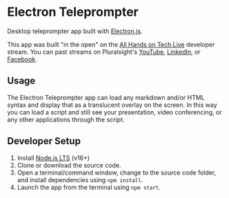 # Electron Teleprompter

Desktop teleprompter app built with [Electron.js](https://www.electronjs.org/).

This app was built "in the open" on the [All Hands on Tech Live](https://www.twitch.tv/pluralsight_live) developer stream. You can past streams on Pluralsight's [YouTube](https://www.youtube.com/c/pluralsight), [LinkedIn](https://www.linkedin.com/company/pluralsight), or [Facebook](https://www.facebook.com/pluralsight).

## Usage

The Electron Teleprompter app can load any markdown and/or HTML syntax and display that as a translucent overlay on the screen. In this way you can load a script and still see your presentation, video conferencing, or any other applications through the script.

## Developer Setup

1. Install [Node.js LTS](https://nodejs.org/) (v16+)
1. Clone or download the source code.
1. Open a terminal/command window, change to the source code folder, and install dependencies using `npm install`.
1. Launch the app from the terminal using `npm start`.
